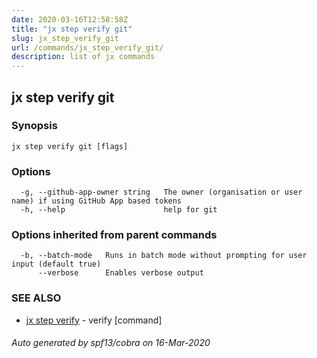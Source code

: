 ```yaml
---
date: 2020-03-16T12:58:58Z
title: "jx step verify git"
slug: jx_step_verify_git
url: /commands/jx_step_verify_git/
description: list of jx commands
---
```

## jx step verify git



### Synopsis



```
jx step verify git [flags]
```

### Options

```
  -g, --github-app-owner string   The owner (organisation or user name) if using GitHub App based tokens
  -h, --help                      help for git
```

### Options inherited from parent commands

```
  -b, --batch-mode   Runs in batch mode without prompting for user input (default true)
      --verbose      Enables verbose output
```

### SEE ALSO

* [jx step verify](/commands/jx_step_verify/)	 - verify [command]

###### Auto generated by spf13/cobra on 16-Mar-2020
